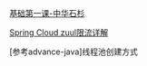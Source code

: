 [基础第一课-中华石杉](https://mp.weixin.qq.com/s/mOk0KuEWQUiugyRA3-FXwg)

[Spring Cloud zuul限流详解](https://my-blog-to-use.oss-cn-beijing.aliyuncs.com/19-1-29/Java%E7%BA%BF%E7%A8%8B%E7%9A%84%E7%8A%B6%E6%80%81.png) 

[参考advance-java]线程池创建方式
